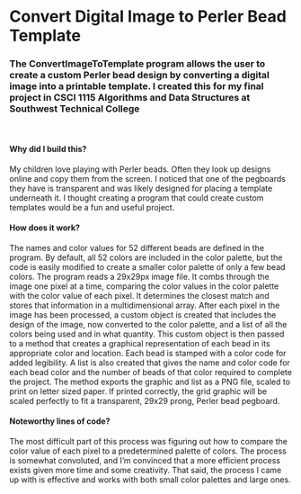 # Convert Digital Image to Perler Bead Template
<h3>The ConvertImageToTemplate program allows the user to create a custom Perler bead design by converting a digital image into a printable template. I created this for my final project in CSCI 1115 Algorithms and Data Structures at Southwest Technical College</h3>
<br>
<h4>Why did I build this?</h4>
<p>My children love playing with Perler beads. Often they look up designs online and copy them from the screen. I noticed that one of the pegboards they have is transparent and was likely designed for placing a template underneath it. I thought creating a program that could create custom templates would be a fun and useful project.</p>
<h4>How does it work?</h4>
<p>The names and color values for 52 different beads are defined in the program. By default, all 52 colors are included in the color palette, but the code is easily modified to create a smaller color palette of only a few bead colors. The program reads a 29x29px image file. It combs through the image one pixel at a time, comparing the color values in the color palette with the color value of each pixel. It determines the closest match and stores that information in a multidimensional array. After each pixel in the image has been processed, a custom object is created that includes the design of the image, now converted to the color palette, and a list of all the colors being used and in what quantity. This custom object is then passed to a method that creates a graphical representation of each bead in its appropriate color and location. Each bead is stamped with a color code for added legibility. A list is also created that gives the name and color code for each bead color and the number of beads of that color required to complete the project. The method exports the graphic and list as a PNG file, scaled to print on letter sized paper. If printed correctly, the grid graphic will be scaled perfectly to fit a transparent, 29x29 prong, Perler bead pegboard.</p>
<h4>Noteworthy lines of code?</h4>
<p>The most difficult part of this process was figuring out how to compare the color value of each pixel to a predetermined palette of colors. The process is somewhat convoluted, and I’m convinced that a more efficient process exists given more time and some creativity. That said, the process I came up with is effective and works with both small color palettes and large ones.</p>

